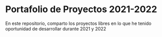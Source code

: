 # Portafolio de Proyectos 2021-2022
En este repositorio, comparto los proyectos libres en lo que he tenido oportunidad de desarrollar durante 2021 y 2022
